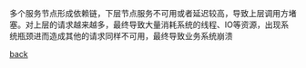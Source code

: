 多个服务节点形成依赖链，下层节点服务不可用或者延迟较高，导致上层调用方堵塞。对上层的请求越来越多，最终导致大量消耗系统的线程、IO等资源，出现系统瓶颈进而造成其他的请求同样不可用，最终导致业务系统崩溃  

[back](../1.md)  